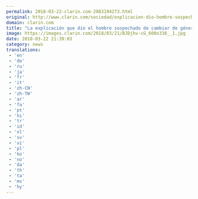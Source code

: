 ```yaml
---
permalink: 2018-03-22-clarin.com-2083194273.html
original: http://www.clarin.com/sociedad/explicacion-dio-hombre-sospechado-cambiar-genero-jubilarse_0_BkOy4HZ9f.html
domain: clarin.com
title: "La explicación que dio el hombre sospechado de cambiar de género para jubilarse antes"
image: https://images.clarin.com/2018/03/21/BJDjhv-cG_600x338__1.jpg
date: 2018-03-22 21:39:03
category: news
translations: 
 - 'en'
 - 'de'
 - 'ru'
 - 'ja'
 - 'fr'
 - 'it'
 - 'zh-CN'
 - 'zh-TW'
 - 'ar'
 - 'fa'
 - 'pt'
 - 'hi'
 - 'tr'
 - 'id'
 - 'nl'
 - 'sv'
 - 'vi'
 - 'pl'
 - 'ko'
 - 'no'
 - 'da'
 - 'th'
 - 'ta'
 - 'ms'
 - 'hy'
---
```


